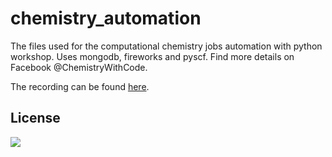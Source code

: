 # chemistry_automation
The files used for the computational chemistry jobs automation with python workshop. Uses mongodb, fireworks and pyscf. Find more details on Facebook @ChemistryWithCode.

The recording can be found [here](https://www.youtube.com/watch?v=W6u7sboRYbQ).


## License
![](https://upload.wikimedia.org/wikipedia/commons/d/d3/Cc_by-nc_icon.svg)
